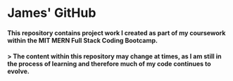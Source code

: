 # **James' GitHub** 

#### This repository contains project work I created as part of my coursework within the MIT MERN Full Stack Coding Bootcamp.

#### > The content within this repository may change at times, as I am still in the process of learning and therefore much of my code continues to evolve. 

